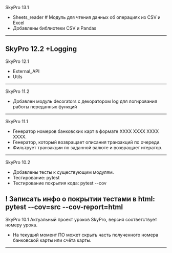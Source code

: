 SkyPro 13.1
+ Sheets_reader # Модуль для чтения данных об операциях из CSV и Excel
+ Добавлены библиотеки CSV и Pandas
----------------------------------------------------------------------------------------------------
SkyPro 12.2
+Logging
----------------------------------------------------------------------------------------------------
SkyPro 12.1
+ External_API
+ Utils
----------------------------------------------------------------------------------------------------
SkyPro 11.2
+ Добавлен модуль decorators с декоратором log для логирования работы переданных функций
----------------------------------------------------------------------------------------------------
SkyPro 11.1
+ Генератор номеров банковских карт в формате XXXX XXXX XXXX XXXX.
+ Генератор, который возвращает описания транзакций по очереди.
+ Фильтрует транзакции по заданной валюте и возвращает итератор.
----------------------------------------------------------------------------------------------------
SkyPro 10.2
+ Добавлены тесты к существующим модулям.
+ Тестирование: pytest
+ Тестирование покрытия кода: pytest --cov

! Записать инфо о покрытии тестами в html: pytest --cov=src --cov-report=html
----------------------------------------------------------------------------------------------------
SkyPro 10.1
Актуальный проект уроков SkyPro, версия соответствует номеру урока.

+ На текущий момент ПО может скрыть часть полученного номера банковской карты или счёта карты.
----------------------------------------------------------------------------------------------------
